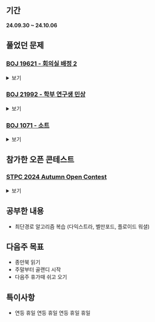 ## 기간
**24.09.30 ~ 24.10.06**

## 풀었던 문제

### [BOJ 19621 - 회의실 배정 2](https://www.acmicpc.net/problem/19621)
<details>
<summary>보기</summary> 

- 정보
    - Tier: Silver Ⅱ
    - Tag: dynamic_programming, bruteforce

- 타임라인
    - Problem Open: 09/30 10:30
    - Tag Open: 09/30 10:30
    - Solve: 09/30 11:30

- 풀이
    - DP 연습하려고 DP로 풀이
    - K번째 회의가 K-1번째 회의와 K+1번째 회의랑만 겹친다는 것을 이용한다.
    - memo[i]: i번째 회의까지 보았을 때 제일 많이 들어가는 인원 수의 총합
    - memo[i] = max(memo[i - 1], memo[i - 2] + meetingPeople[i]);

- 회고
    - 문제와 조건을 잘 읽자.. (임의의 회의 K(1≤ K ≤ N)는 회의 K − 1과 회의 K + 1과는 회의 시간이 겹치고 다른 회의들과는 회의 시간이 겹치지 않는다. <- 이 조건 안읽어서 40분동안 삽질 겁나 하다가 깨달음)
    - 근데 겹치는 조건이 저렇게 있으면 시작시간, 끝나는 시간 왜 적어놓은거임..? 훼이크인가?? (실제로 풀이에 아무 쓸모가 없음;;)

</details>

### [BOJ 21992 - 학부 연구생 민상](https://www.acmicpc.net/problem/21922)
<details>
<summary>보기</summary> 

- 정보
    - Tier: Gold Ⅴ
    - Tag: implementation

- 타임라인
    - Problem Open: 10/01 18:10
    - Tag Open: --/-- --:--
    - Solve: 10/01 19:10

- 풀이
    - 단순한 구현문제
    - 설계시 이상 없는지 체크 확실하게 하면 간단하게 풀 수 있음.

- 회고
    - enum 공부
    - 너무 피곤하다

</details>

### [BOJ 1071 - 소트](https://www.acmicpc.net/problem/1071)
<details>
<summary>보기</summary> 

- 정보
    - Tier: Platinum Ⅴ
    - Tag: greedy

- 타임라인
    - Problem Open: 10/01 22:00
    - Tag Open: --/-- --:--
    - Solve: 10/02 12:13

- 풀이
    - ans[0] = -2, $1 \le i \le N$ 로 정의
    - ans[i] = if (남은 수가 $k, k+1$ 형태의 두가지 종류의 수 밖에 없을 때) : $k + 1$을 넣음 / else : ans[i - 1] + 1 이 아닌 최솟값을 넣음.

- 회고
    - 컴퓨터에서 손 놓고 생각만 오래했던 문제 (실제론 3시간 정도만에 풀이가 생각남)

</details>

## 참가한 오픈 콘테스트

### [STPC 2024 Autumn Open Contest](https://www.acmicpc.net/contest/view/1361)
<details>
<summary>보기</summary>

| 문제 | A | B | C | D | E | F | G | H | I | J |
|---|---|---|---|---|---|---|---|---|---|---|
|결과| AC | AC | AC | AC | AC | - | WA | - | - | - | - |

- A번: 바코드 닉네임
    - string 입력받아서 l을 L로, I를 i로 바꿔서 출력하는 문제
 
- B번: Max-Queen
    - 체스판에 여러개의 퀸을 두었을 때, 서로 잡을 수 있는 경우의 수 / 2
    - n * m 체스판 크기가 주어지므로, 정답은 ((꼭짓점 퀸의 수 * 3) + (테두리 퀸의 수 * 5) + (나머지 퀸의 수 * 8)) / 2
 
- C번: MEX vs OR
    - $n = \lbrace m | m \in \mathbb{Z}, l \le m \le r \rbrace$와 $x$를 OR연산 시켜서 나온 값중 음이 아닌 정수 중 가장 작은 값을 출력하는 문제
    - 비트연산을 활용한 구현

- D번: $x$와 $x+1$의 차이
     - $x$를 입력받아 임의의 $n \in \mathbb{Z}^+$에 대하여 $x \div n \neq (x + 1) \div n$인 n을 찾는 문제
     - $x+1$의 약수를 찾으면 된다.
 
- E번: ABB to BA (Easy)
     - string을 입력받아, 문자열에 "ABB"가 있으면 "BA"로 바꾸어, "ABB"가 없을 때 까지 반복한 다음 출력하는 문제
     - 구현으로 처리 (F번이 Hard였는데 제한이 너무 크게 늘어 해결하지 못함)
 
- G번: 수열과 개구리
     - 기다리는 시간 $a_i$와 움직이는 거리 $b_i$ ($i \in \mathbb{Z}_{n-1}$)를 입력받은 후, 수열 바깥으로 가는 최소 시간 구하기
     - DP인듯 한데.. 왜 안되는건지 모르겠음. 내가 모르는 잘못된 설계가 있나봄. 1시간반 정도 날림
     - 다음날 태그 확인하니 다익스트라 (이게???)
 
- 회고:
     - D번 풀이시 자료형 확인 (int형을 써야할 것과 long long형을 써야할 것 확인)
     - 안되면 우선 놓고, 다른 문제부터 일단 읽어보기 (G번같은 경우, 효율적인 시간 사용)

</details>

## 공부한 내용
- 최단경로 알고리즘 복습 (다익스트라, 벨만포드, 플로이드 워셜)

## 다음주 목표
- 종만북 읽기
- 주말부터 골랜디 시작
- 다음주 휴가때 쉬고 오기

## 특이사항
- 연등 휴일 연등 휴일 연등 휴일 휴일
